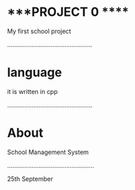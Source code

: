 
# ***PROJECT 0 ****

My first school project

.................................................
# language
it is written in cpp

.................................................
# About 

School Management System

..................................................

25th September 